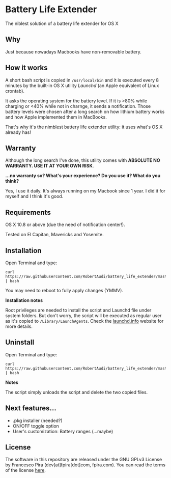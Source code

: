 Battery Life Extender
=====================

The niblest solution of a battery life extender for OS X

Why
---

Just because nowadays Macbooks have non-removable battery.

How it works
------------

A short bash script is copied in `/usr/local/bin` and it is executed every 8 minutes by the built-in OS X utility *Launchd* (an Apple equivalent of Linux crontab).

It asks the operating system for the battery level. If it is >80% while charging or <40% while not in charnge, it sends a notification. Those battery levels were chosen after a long search on how lithium battery works and how Apple implemented them in MacBooks.

That's why it's the nimblest battery life extender utility: it uses what's OS X already has!

Warranty
--------

Although the long search I've done, this utility comes with **ABSOLUTE NO WARRANTY. USE IT AT YOUR OWN RISK**.

**...no warranty so? What's your experience? Do you use it? What do you think?**

Yes, I use it daily. It's always running on my Macbook since 1 year. I did it for myself and I think it's good.

Requirements
------------

OS X 10.8 or above (due the need of notification center!).

Tested on El Capitan, Mavericks and Yosemite.

Installation
------------

Open Terminal and type:

```
curl https://raw.githubusercontent.com/RobertAudi/battery_life_extender/master/install.sh | bash
```

You may need to reboot to fully apply changes (YMMV).

**Installation notes**

Root privileges are needed to install the script and Launchd file under system folders. But don't worry, the script will be executed as regular user as it's copied to `/Library/LaunchAgents`. Check the [launchd.info](http://launchd.info/) website for more details.

Uninstall
---------

Open Terminal and type:

```
curl https://raw.githubusercontent.com/RobertAudi/battery_life_extender/master/uninstall.sh | bash
```

**Notes**

The script simply unloads the script and delete the two copied files.

Next features...
----------------

- .pkg installer (needed?)
- ON/OFF toggle option
- User's customization: Battery ranges (...maybe)

License
-------

The software in this repository are released under the GNU GPLv3 License by Francesco Pira (dev[at]fpira[dot]com, fpira.com). You can read the terms of the license [here](http://www.gnu.org/licenses/gpl-3.0.html).

